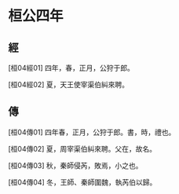 # 桓公四年

## 經 <a name="02Huan04Jing"></a>

<a name="02Huan04Jing01">[桓04經01]</a> 四年，春，正月，公狩于郎。

<a name="02Huan04Jing02">[桓04經02]</a> 夏，天王使宰渠伯糾來聘。

## 傳 <a name="02Huan04Zhuan"></a>

<a name="02Huan04Zhuan01">[桓04傳01]</a> 四年春，正月，公狩于郎。書，時，禮也。

<a name="02Huan04Zhuan02">[桓04傳02]</a> 夏，周宰渠伯糾來聘。父在，故名。

<a name="02Huan04Zhuan03">[桓04傳03]</a> 秋，秦師侵芮，敗焉，小之也。

<a name="02Huan04Zhuan04">[桓04傳04]</a> 冬，王師、秦師圍魏，執芮伯以歸。

